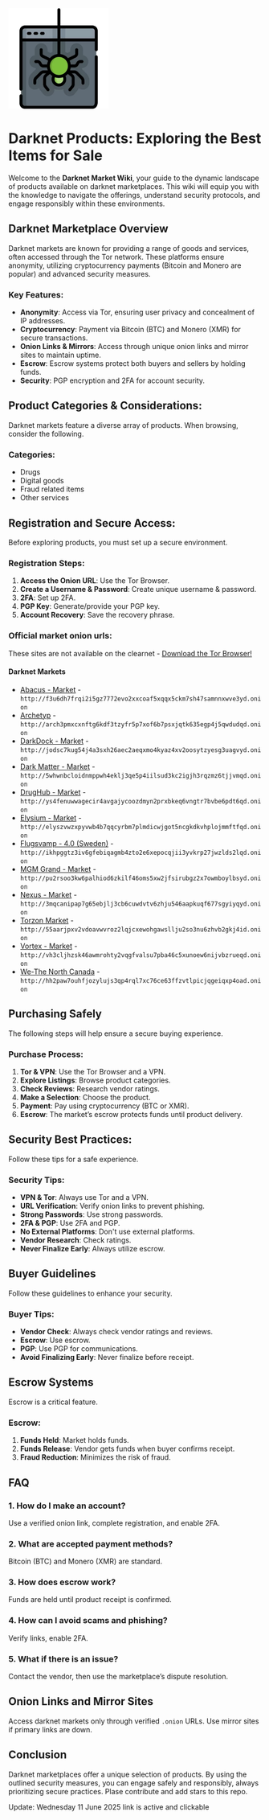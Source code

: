 <img src="/gallery/blank.webp" width="200">

# Darknet Products: Exploring the Best Items for Sale

Welcome to the **Darknet Market Wiki**, your guide to the dynamic landscape of products available on darknet marketplaces. This wiki will equip you with the knowledge to navigate the offerings, understand security protocols, and engage responsibly within these environments.

##  Darknet Marketplace Overview

Darknet markets are known for providing a range of goods and services, often accessed through the Tor network. These platforms ensure anonymity, utilizing cryptocurrency payments (Bitcoin and Monero are popular) and advanced security measures.

### Key Features:

*   **Anonymity**: Access via Tor, ensuring user privacy and concealment of IP addresses.
*   **Cryptocurrency**: Payment via Bitcoin (BTC) and Monero (XMR) for secure transactions.
*   **Onion Links & Mirrors**: Access through unique onion links and mirror sites to maintain uptime.
*   **Escrow**: Escrow systems protect both buyers and sellers by holding funds.
*   **Security**: PGP encryption and 2FA for account security.

## Product Categories & Considerations:

Darknet markets feature a diverse array of products. When browsing, consider the following.

### Categories:
*   Drugs
*   Digital goods
*   Fraud related items
*   Other services

## Registration and Secure Access:

Before exploring products, you must set up a secure environment.

### Registration Steps:
1.  **Access the Onion URL**: Use the Tor Browser.
2.  **Create a Username & Password**: Create unique username & password.
3.  **2FA**: Set up 2FA.
4.  **PGP Key**: Generate/provide your PGP key.
5.  **Account Recovery**: Save the recovery phrase.

### Official market onion urls:
These sites are not available on the clearnet - [Download the Tor Browser!](https://www.torproject.org/download/)

#### Darknet Markets

*   [Abacus - Market](http://f3u6dh7frqi2i5gz7772evo2xxcoaf5xqqx5ckm7sh47samnnxwve3yd.onion) - `http://f3u6dh7frqi2i5gz7772evo2xxcoaf5xqqx5ckm7sh47samnnxwve3yd.onion`
*   [Archetyp](@archetyp) - `http://arch3pmxcxnftg6kdf3tzyfr5p7xof6b7psxjqtk635egp4j5qwdudqd.onion`
*   [DarkDock - Market](http://jodsc7kug54j4a3sxh26aec2aeqxmo4kyaz4xv2oosytzyesg3uagvyd.onion) - `http://jodsc7kug54j4a3sxh26aec2aeqxmo4kyaz4xv2oosytzyesg3uagvyd.onion`
*   [Dark Matter - Market](http://5whwnbcloidnmppwh4eklj3qe5p4iilsud3kc2igjh3rqzmz6tjjvmqd.onion) - `http://5whwnbcloidnmppwh4eklj3qe5p4iilsud3kc2igjh3rqzmz6tjjvmqd.onion`
*   [DrugHub - Market](http://ys4fenuwwagecir4avgajycoozdmyn2prxbkeq6vngtr7bvbe6pdt6qd.onion) - `http://ys4fenuwwagecir4avgajycoozdmyn2prxbkeq6vngtr7bvbe6pdt6qd.onion`
*   [Elysium - Market](http://elyszvwzxpyvwb4b7qqcyrbm7plmdicwjgot5ncgkdkvhplojmmftfqd.onion) - `http://elyszvwzxpyvwb4b7qqcyrbm7plmdicwjgot5ncgkdkvhplojmmftfqd.onion`
*   [Flugsvamp - 4.0 (Sweden)](http://ikhpggtz3iv6gfebiqagmb4zto2e6xepocqjii3yvkrp27jwzlds2lqd.onion) - `http://ikhpggtz3iv6gfebiqagmb4zto2e6xepocqjii3yvkrp27jwzlds2lqd.onion`
*   [MGM Grand - Market](http://pu2rsoo3kw6palhiod6zkilf46oms5xw2jfsirubgz2x7owmboylbsyd.onion) - `http://pu2rsoo3kw6palhiod6zkilf46oms5xw2jfsirubgz2x7owmboylbsyd.onion`
*   [Nexus - Market](http://3mqcanipap7g65ebjlj3cb6cuwdvtv6zhju546aapkuqf677sgyiyqyd.onion) - `http://3mqcanipap7g65ebjlj3cb6cuwdvtv6zhju546aapkuqf677sgyiyqyd.onion`
*   [Torzon Market](http://55aarjpxv2vdoavwvroz2lqjcxewohgawsllju2so3nu6zhvb2gkj4id.onion) - `http://55aarjpxv2vdoavwvroz2lqjcxewohgawsllju2so3nu6zhvb2gkj4id.onion`
*   [Vortex - Market](http://vh3cljhzsk46awmrohty2vqgfvalsu7pba46c5xunoew6nijvbzrueqd.onion) - `http://vh3cljhzsk46awmrohty2vqgfvalsu7pba46c5xunoew6nijvbzrueqd.onion`
*   [We-The North Canada](http://hh2paw7ouhfjozylujs3qp4rql7xc76ce63ffzvtlpicjqgeiqxp4oad.onion) - `http://hh2paw7ouhfjozylujs3qp4rql7xc76ce63ffzvtlpicjqgeiqxp4oad.onion`

## Purchasing Safely

The following steps will help ensure a secure buying experience.

### Purchase Process:
1.  **Tor & VPN**: Use the Tor Browser and a VPN.
2.  **Explore Listings**: Browse product categories.
3.  **Check Reviews**: Research vendor ratings.
4.  **Make a Selection**: Choose the product.
5.  **Payment**: Pay using cryptocurrency (BTC or XMR).
6.  **Escrow**: The market’s escrow protects funds until product delivery.

## Security Best Practices:

Follow these tips for a safe experience.

### Security Tips:
*   **VPN & Tor**: Always use Tor and a VPN.
*   **URL Verification**: Verify onion links to prevent phishing.
*   **Strong Passwords**: Use strong passwords.
*   **2FA & PGP**: Use 2FA and PGP.
*   **No External Platforms**: Don't use external platforms.
*   **Vendor Research**: Check ratings.
*   **Never Finalize Early**: Always utilize escrow.

## Buyer Guidelines

Follow these guidelines to enhance your security.

### Buyer Tips:
*   **Vendor Check**: Always check vendor ratings and reviews.
*   **Escrow**: Use escrow.
*   **PGP**: Use PGP for communications.
*   **Avoid Finalizing Early**: Never finalize before receipt.

## Escrow Systems

Escrow is a critical feature.

### Escrow:
1.  **Funds Held**: Market holds funds.
2.  **Funds Release**: Vendor gets funds when buyer confirms receipt.
3.  **Fraud Reduction**: Minimizes the risk of fraud.

## FAQ

### 1. How do I make an account?
Use a verified onion link, complete registration, and enable 2FA.

### 2. What are accepted payment methods?
Bitcoin (BTC) and Monero (XMR) are standard.

### 3. How does escrow work?
Funds are held until product receipt is confirmed.

### 4. How can I avoid scams and phishing?
Verify links, enable 2FA.

### 5. What if there is an issue?
Contact the vendor, then use the marketplace’s dispute resolution.

## Onion Links and Mirror Sites

Access darknet markets only through verified `.onion` URLs. Use mirror sites if primary links are down.

## Conclusion

Darknet marketplaces offer a unique selection of products. By using the outlined security measures, you can engage safely and responsibly, always prioritizing secure practices.
Plase contribute and add stars to this repo.

Update:  Wednesday 11 June 2025 link is active and clickable